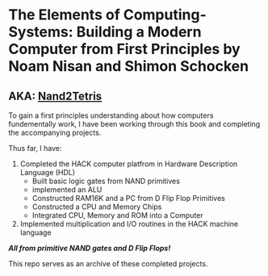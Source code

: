 # The Elements of Computing-Systems: Building a Modern Computer from First Principles by Noam Nisan and Shimon Schocken
## AKA: [Nand2Tetris](https://www.nand2tetris.org/)

To gain a first principles understanding about how computers fundementally work, I have been working through this book and completing the accompanying projects.

Thus far, I have:
1. Completed the HACK computer platfrom in Hardware Description Language (HDL)
   - Built basic logic gates from NAND primitives
   - implemented an ALU
   - Constructed RAM16K and a PC from D Flip Flop Primitives
   - Constructed a CPU and Memory Chips
   - Integrated CPU, Memory and ROM into a Computer
2. Implemented multiplication and I/O routines in the HACK machine language

***All from primitive NAND gates and D Flip Flops!***

This repo serves as an archive of these completed projects.
